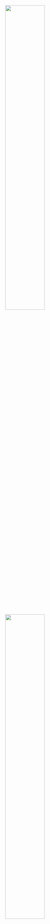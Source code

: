 <br />
<p align="center">
    <a href="https://github.com/themis-ai/capsa#gh-light-mode-only" class="only-light">
      <img src="https://raw.githubusercontent.com/themis-ai/capsa/main/docs/source/assets/header-light.svg" width="50%"/>
    </a>
    <!-- SETUPTOOLS_LONG_DESCRIPTION_HIDE_BEGIN -->
    <a href="https://github.com/themis-ai/capsa#gh-dark-mode-only" class="only-dark">
      <img src="https://raw.githubusercontent.com/themis-ai/capsa/main/docs/source/assets/header-dark.svg" width="50%"/>
    </a>
    <!-- SETUPTOOLS_LONG_DESCRIPTION_HIDE_END -->
</p>

<h2><p align="center">A Library for Risk-Aware and Trustworthy Machine Learning</p></h2>

<h4><p align='center'>
<a href="https://www.themisai.io">[🌐 Website]</a>
- <a href="https://themisai.io/capsa/getting_started/basic_usage.html">[🚀 Getting Started]</a>
- <a href="https://themisai.io/capsa/">[📄 Docs]</a>
- <a href="https://themisai.io/company.html">[🧠 We're Hiring!]</a>
</p></h4>

<p align="center">
    <a href="https://pypi.org/project/capsa/">
        <img alt="PyPi Version" src="https://img.shields.io/pypi/pyversions/capsa">
    </a>
    <a href="https://pypi.org/project/mosaicml/">
        <img alt="PyPi Package Version" src="https://img.shields.io/pypi/v/capsa">
    </a>
    <!--
    <a href="https://pypi.org/project/capsa/">
        <img alt="PyPi Downloads" src="https://pepy.tech/badge/capsa">
    </a>
    -->
    <!--
    <a href="https://themisai.io/capsa">
        <img alt="Documentation" src="https://readthedocs.org/projects/capsa/badge/?version=stable">
    </a>
    -->
    <a href="https://github.com/themis-ai/capsa/blob/main/LICENSE">
        <img alt="License" src="https://img.shields.io/github/license/themis-ai/capsa?color=green&logo=slack">
    </a>
</p>
<br />

# 👋 Welcome

We know deploying machine learning models can be tough. Today's models are notoriously bad at understanding their own risks -- they are biased on underrepresented data, brittle on challenging out-of-distribution scenarios, and can fail without warning when insufficiently trained.

Ensuring awareness of not one, but all of these risks, requires a tedious process involving changes to your model, its architecture, loss function, optimization procedure, and more.

Luckily, capsa has got you covered! Capsa automatically wraps your model (i.e., like a <i>capsule</i>!) and makes all of the internal changes so it can be end-to-end risk-aware. Capsa abstracts away all of those changes so you don't have to change any of your existing training or deployment pipelines in order to build state-of-the-art trustworthy machine learning solutions.

# 🚀 Quickstart

## 💾 Installation
capsa is available to be downloaded with Pip:

```bash
pip install capsa
```

## ⭐ Wrap your model!
Eager to make your models risk-aware? Let's go through a quick example of wrapping your model (e.g., using an `MVEWrapper`) to estimate risk from noise in your labels (i.e., aleatoric uncertainty).

```python
import capsa
import tensorflow as tf

# Build your model
model = tf.keras.Sequential(...)

# Wrap the model with capsa to make it risk-aware.
#   Capsa takes care of all the architecture, loss,
#   and deployment changes so you don't have to!
model = MVEWrapper(model)

# Compile and train the wrapped model the
#   same as you would have done with the
#   original model. No changes!
model.compile(...)
model.fit(train_x, train_y, epochs=5)

# The model now outputs `RiskTensor` objects, which
#   behave just like a normal `Tensor`, except they also
#   contain multiple different quantitative risk measures.
pred_y = model(test_x)

# Returns the aleatoric uncertainty of this prediction
risk = pred_y.aleatoric
```

## 🧠 Tutorials
Hungry for more?

Checkout our <a href="https://themisai.io/capsa/tutorials">tutorials</a> on some more advanced functions with capsa including other forms of risk, composing wrappers together, high-dimensional datasets, and more! All tutorials can be opened directly in Google Collab so you can play around without needing access to GPUs.


# 💪 Contribution

Capsa is being actively maintained and advanced. It has been built with research, extensibility, and community development as a priority. We greatly appreciate contributions to the capsa repository and codebase, including issues, enhancements, and pull requests.

For more details please see <a href="https://themisai.io/capsa/contribute/">here</a>.
